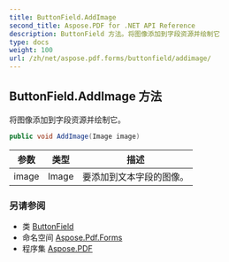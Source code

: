 ```yaml
---
title: ButtonField.AddImage
second_title: Aspose.PDF for .NET API Reference
description: ButtonField 方法。将图像添加到字段资源并绘制它
type: docs
weight: 100
url: /zh/net/aspose.pdf.forms/buttonfield/addimage/
---
```

## ButtonField.AddImage 方法

将图像添加到字段资源并绘制它。

```csharp
public void AddImage(Image image)
```

| 参数 | 类型 | 描述 |
| --- | --- | --- |
| image | Image | 要添加到文本字段的图像。 |

### 另请参阅

* 类 [ButtonField](../)
* 命名空间 [Aspose.Pdf.Forms](../../../aspose.pdf.forms/)
* 程序集 [Aspose.PDF](../../../)